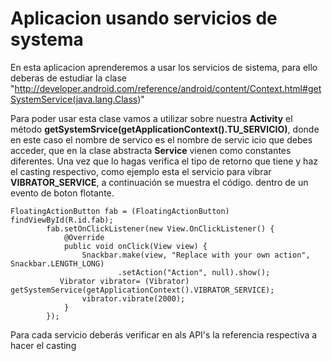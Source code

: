 # Aplicacion usando servicios de systema
En esta aplicacion aprenderemos a usar los servicios de sistema, para ello deberas de estudiar la clase
"http://developer.android.com/reference/android/content/Context.html#getSystemService(java.lang.Class<T>)"

Para poder usar esta clase vamos a utilizar sobre nuestra **Activity** el método **getSystemSrvice(getApplicationContext().TU_SERVICIO)**, donde en este caso el nombre de servico es el nombre de servic icio que debes acceder, que en la clase abstracta **Service** vienen como constantes diferentes. 
Una vez que lo hagas verifica el tipo de retorno que tiene y haz el casting respectivo, como ejemplo esta el servicio  para vibrar **VIBRATOR_SERVICE**, a continuación se muestra el código. dentro de un evento de boton flotante.

```
FloatingActionButton fab = (FloatingActionButton) findViewById(R.id.fab);
        fab.setOnClickListener(new View.OnClickListener() {
            @Override
            public void onClick(View view) {
                Snackbar.make(view, "Replace with your own action", Snackbar.LENGTH_LONG)
                        .setAction("Action", null).show();
           Vibrator vibrator= (Vibrator) getSystemService(getApplicationContext().VIBRATOR_SERVICE);
                vibrator.vibrate(2000);
            }
        });
```

Para cada servicio deberás verificar en als API's la referencia respectiva a hacer el casting
